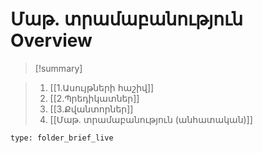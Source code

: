 # Մաթ․ տրամաբանություն Overview


> [!summary] 
> 

>1. [[1.Ասույթների հաշիվ]]
>2. [[2.Պրեդիկատներ]]
>3. [[3.Քվանտորներ]]
>4. [[Մաթ․ տրամաբանություն (անհատական)]]



```ccard
type: folder_brief_live
```
 
